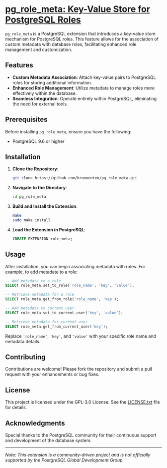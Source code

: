 # [pg_role_meta: Key-Value Store for PostgreSQL Roles](https://github.com/brunoenten/pg_role_meta)

`pg_role_meta` is a PostgreSQL extension that introduces a key-value store mechanism for PostgreSQL roles. This feature allows for the association of custom metadata with database roles, facilitating enhanced role management and customization.

## Features

- **Custom Metadata Association**: Attach key-value pairs to PostgreSQL roles for storing additional information.
- **Enhanced Role Management**: Utilize metadata to manage roles more effectively within the database.
- **Seamless Integration**: Operate entirely within PostgreSQL, eliminating the need for external tools.

## Prerequisites

Before installing `pg_role_meta`, ensure you have the following:

- PostgreSQL 9.6 or higher

## Installation

1. **Clone the Repository**:

   ```bash
   git clone https://github.com/brunoenten/pg_role_meta.git
   ```

2. **Navigate to the Directory**:

   ```bash
   cd pg_role_meta
   ```

3. **Build and Install the Extension**:

   ```bash
   make
   sudo make install
   ```

4. **Load the Extension in PostgreSQL**:

   ```sql
   CREATE EXTENSION role_meta;
   ```

## Usage

After installation, you can begin associating metadata with roles. For example, to add metadata to a role:

```sql
-- Add metadata to a role
SELECT role_meta.set_to_role('role_name', 'key', 'value');

-- Retrieve metadata for a role
SELECT role_meta.get_from_role('role_name', 'key');

-- Add metadata to current user
SELECT role_meta.set_to_current_user('key', 'value');

-- Retrieve metadata for current user
SELECT role_meta.get_from_current_user('key');

```

Replace `'role_name'`, `'key'`, and `'value'` with your specific role name and metadata details.

## Contributing

Contributions are welcome! Please fork the repository and submit a pull request with your enhancements or bug fixes.

## License

This project is licensed under the GPL-3.0 License. See the [LICENSE.txt](LICENSE.txt) file for details.

## Acknowledgments

Special thanks to the PostgreSQL community for their continuous support and development of the database system.

---

*Note: This extension is a community-driven project and is not officially supported by the PostgreSQL Global Development Group.* 
